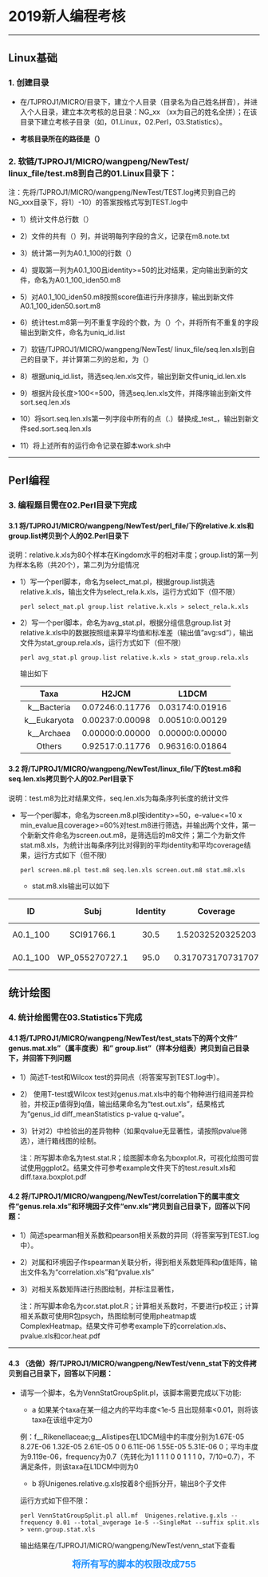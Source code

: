 # 2019新人编程考核

---

## Linux基础

### 1. 创建目录

- 在/TJPROJ1/MICRO/目录下，建立个人目录（目录名为自己姓名拼音），并进入个人目录，建立本次考核的总目录：NG_xx （xx为自己的姓名全拼）；在该目录下建立考核子目录（如，01.Linux，02.Perl，03.Statistics）。

- **考核目录所在的路径是（）**


### 2. 软链/TJPROJ1/MICRO/wangpeng/NewTest/ linux_file/test.m8到自己的01.Linux目录下：
   
   注：先将/TJPROJ1/MICRO/wangpeng/NewTest/TEST.log拷贝到自己的NG_xxx目录下，将1）-10）的答案按格式写到TEST.log中

- 1）统计文件总行数（）

- 2）文件的共有（）列，并说明每列字段的含义，记录在m8.note.txt

- 3）统计第一列为A0.1_100的行数（）

- 4）提取第一列为A0.1_100且identity>=50的比对结果，定向输出到新的文件，命名为A0.1_100_iden50.m8

- 5）对A0.1_100_iden50.m8按照score值进行升序排序，输出到新文件A0.1_100_iden50.sort.m8

- 6）统计test.m8第一列不重复字段的个数，为（）个，并将所有不重复的字段输出到新文件，命名为uniq_id.list

- 7）软链/TJPROJ1/MICRO/wangpeng/NewTest/ linux_file/seq.len.xls到自己的目录下，并计算第二列的总和，为（）

- 8）根据uniq_id.list，筛选seq.len.xls文件，输出到新文件uniq_id.len.xls

- 9）根据片段长度>100<=500，筛选seq.len.xls文件，并降序输出到新文件sort.seq.len.xls

- 10）将sort.seq.len.xls第一列字段中所有的点（.）替换成_test_，输出到新文件sed.sort.seq.len.xls

- 11）将上述所有的运行命令记录在脚本work.sh中


---

## Perl编程

### 3. 编程题目需在02.Perl目录下完成
 
#### 3.1 将/TJPROJ1/MICRO/wangpeng/NewTest/perl_file/下的relative.k.xls和group.list拷贝到个人的02.Perl目录下

 说明：relative.k.xls为80个样本在Kingdom水平的相对丰度；group.list的第一列为样本名称（共20个），第二列为分组情况

- 1）写一个perl脚本，命名为select_mat.pl，根据group.list挑选relative.k.xls，输出文件为select_rela.k.xls，运行方式如下（但不限）
    
    ``` perl select_mat.pl group.list relative.k.xls > select_rela.k.xls ```


- 2）写一个perl脚本，命名为avg_stat.pl，根据分组信息group.list 对relative.k.xls中的数据按照组来算平均值和标准差（输出值”avg:sd”），输出文件为stat_group.rela.xls，运行方式如下（但不限）
    
    ```perl avg_stat.pl group.list relative.k.xls > stat_group.rela.xls ```
   
  输出如下
    
  Taxa | H2JCM | L1DCM
  :-: | :-: | :-: 
  k__Bacteria | 0.07246:0.11776 | 0.03174:0.01916
  k__Eukaryota | 0.00237:0.00098 | 0.00510:0.00129
  k__Archaea | 0.00000:0.00000 | 0.00000:0.00000
  Others | 0.92517:0.11776 | 0.96316:0.01864
 
 
#### 3.2 将/TJPROJ1/MICRO/wangpeng/NewTest/linux_file/下的test.m8和seq.len.xls拷贝到个人的02.Perl目录下

 说明：test.m8为比对结果文件，seq.len.xls为每条序列长度的统计文件
 
 - 写一个perl脚本，命名为screen.m8.pl按identity>=50，e-value<=10 x min_evalue且coverage>=60%对test.m8进行筛选，并输出两个文件，第一个新新文件命名为screen.out.m8，是筛选后的m8文件；第二个为新文件stat.m8.xls，为统计出每条序列比对得到的平均identity和平均coverage结果，运行方式如下（但不限）
   
   ```perl screen.m8.pl test.m8 seq.len.xls screen.out.m8 stat.m8.xls```

    - stat.m8.xls输出可以如下
    
ID | Subj	| Identity	| Coverage| E-value | Min_evalue
:-: | :-: | :-: | :-: | :-: | :-:
A0.1_100| SCI91766.1	| 30.5	| 1.52032520325203	| 3.3e-07| 1.7e-12|
A0.1_100|WP_055270727.1|95.0|0.317073170731707|1.7e-13|1.7e-12|
## 统计绘图

### 4. 统计绘图需在03.Statistics下完成

#### 4.1 将/TJPROJ1/MICRO/wangpeng/NewTest/test_stats下的两个文件” genus.mat.xls”（属丰度表）和” group.list”（样本分组表）拷贝到自己目录下，并回答下列问题

- 1）简述T-test和Wilcox test的异同点（将答案写到TEST.log中）。
    
- 2） 使用T-test或Wilcox test对genus.mat.xls中的每个物种进行组间差异检验，并校正p值得到q值，输出结果命名为“test.out.xls”，结果格式为“genus_id  diff_meanStatistics  p-value  q-value”。
    
- 3）针对2）中检验出的差异物种（如果qvalue无显著性，请按照pvalue筛选），进行箱线图的绘制。
    
    注：所写脚本命名为test.stat.R；绘图脚本命名为boxplot.R，可视化绘图可尝试使用ggplot2。结果文件可参考example文件夹下的test.result.xls和diff.taxa.boxplot.pdf
       
#### 4.2 将/TJPROJ1/MICRO/wangpeng/NewTest/correlation下的属丰度文件“genus.rela.xls”和环境因子文件“env.xls”拷贝到自己目录下，回答以下问题：

- 1）简述spearman相关系数和pearson相关系数的异同（将答案写到TEST.log中）。
    
- 2）对属和环境因子作spearman关联分析，得到相关系数矩阵和p值矩阵，输出文件名为“correlation.xls”和“pvalue.xls”
    
- 3）对相关系数矩阵进行热图绘制，并标注显著性，
    
    注：所写脚本命名为cor.stat.plot.R；计算相关系数时，不要进行p校正；计算相关系数可使用R包psych，热图绘制可使用pheatmap或ComplexHeatmap。结果文件可参考example下的correlation.xls、pvalue.xls和cor.heat.pdf
 
---

#### 4.3 （选做）将/TJPROJ1/MICRO/wangpeng/NewTest/venn_stat下的文件拷贝到自己目录下，回答以下问题：

   - 请写一个脚本，名为VennStatGroupSplit.pl，该脚本需要完成以下功能:
      
      - a 如果某个taxa在某一组之内的平均丰度<1e-5 且出现频率<0.01，则将该taxa在该组中定为0
      
      例：f__Rikenellaceae;g__Alistipes在L1DCM组中的丰度分别为1.67E-05	8.27E-06	1.32E-05	2.61E-05	0	0	6.11E-06	1.55E-05	5.31E-06	0；平均丰度为9.119e-06，frequency为0.7（先转化为1 1 1 1 0 0 1 1 1 0，7/10=0.7），不满足条件，则该taxa在L1DCM中则为0
      
      - b 将Unigenes.relative.g.xls按着8个组拆分开，输出8个子文件
      
      运行方式如下但不限：
      
      ```perl VennStatGroupSplit.pl all.mf  Unigenes.relative.g.xls --frequency 0.01 --total_avgerage 1e-5 --SingleMat --suffix split.xls > venn.group.stat.xls```
      
      
      输出结果在/TJPROJ1/MICRO/wangpeng/NewTest/venn_stat下查看
      




**<center> <font color=#1E90FF size=4.5> 将所有写的脚本的权限改成755 </font> </center>**


